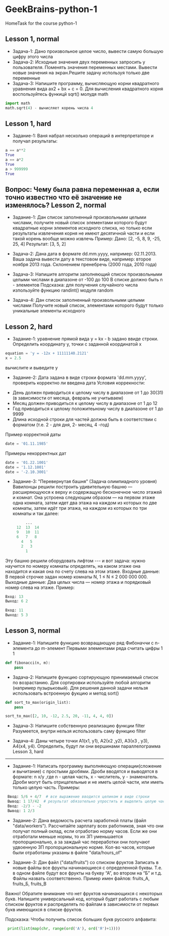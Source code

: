 # GeekBrains-python-1
HomeTask for the course python-1

Lesson 1, normal
-----------------
* Задача-1: Дано произвольное целое число, вывести самую большую цифру этого числа
* Задача-2: Исходные значения двух переменных запросить у пользователя. Поменять значения переменных местами. Вывести новые значения на экран.Решите задачу используя только две переменные
* Задача-3: Напишите программу, вычисляющую корни квадратного уравнения вида ax2 + bx + c = 0. Для вычисления квадратного корня воспользуйтесь функицй sqrt() молудя math
```python
import math
math.sqrt(4) - вычисляет корень числа 4
```
Lesson 1, hard
-----------------
* Задание-1:
 Ваня набрал несколько операций в интерпретаторе и получал результаты:
```python
a == a**2
True
a == a*2
True
a > 999999
True
```
Вопрос: Чему была равна переменная a, если точно известно что её значение не изменялось?
Lesson 2, normal
-----------------
* Задание-1:
 Дан список заполненный произвольными целыми числами, получите новый список элементами которого будут
 квадратные корни элементов исходного списка, но только если результаты извлечения корня не имеют десятичной части и
 если такой корень вообще можно извлечь
 Пример: Дано: [2, -5, 8, 9, -25, 25, 4]   Результат: [3, 5, 2]

* Задача-2: Дана дата в формате dd.mm.yyyy, например: 02.11.2013.
 Ваша задача вывести дату в текстовом виде, например: второе ноября 2013 года.
 Склонением пренебречь (2000 года, 2010 года)

* Задача-3: Напишите алгоритм заполняющий список произвольными целыми числами в диапазоне от -100 до 100
 В списке должно быть n - элементов
 Подсказка: для получения случайного числа изпользуйте функцию randint() модуля random

* Задача-4: Дан список заполненный произвольными целыми числами
 Получите новый список, элементами которого будут только уникальные элементы исходного
 
 
Lesson 2, hard
----------------- 
* Задание-1: уравнение прямой вида y = kx - b задано ввиде строки.
 Определить координату y, точки с заданной координатой x
```python
equation = 'y = -12x + 11111140.2121'
x = 2.5
```
 вычислите и выведите y

* Задание-2: Дата задана в виде строки формата 'dd.mm.yyyy', проверить корректно ли введена дата
 Условия коррекности:
 - День должен приводиться к целому числу в диапазоне от 1 до 30(31) (в зависимости от месяца, февраль не учитываем)
 - Месяц должен приводиться к целому числу в диапазоне от 1 до 12
 - Год приводиться к целому положитеьному числу в диапазоне от 1 до 9999
 - Длина исходной строки для частей должна быть в соответствии с форматом (т.е. 2 - для дня, 2- месяц, 4 -год)

 Пример корректной даты
```python
date = '01.11.1985'
```
 Примеры некорректных дат
```python
date = '01.22.1001'
date = '1.12.1001'
date = '-2.10.3001'
```
* Задание-3: "Перевернутая башня" (Задача олимпиадного уровня)
 Вавилонцы решили построить удивительную башню — расширяющуюся к верху и содержащую бесконечное число этажей и комнат.
 Она устроена следующим образом — на первом этаже одна комната, затем идет два этажа
 на каждом из которых по две комнаты, затем идёт три этажа, на каждом из которых по три комнаты и так далее:
```python
         ...
     12  13  14
     9   10  11
     6   7   8
       4   5
       2   3
         1
 ```
  Эту башню решили оборудовать лифтом --- и вот задача: нужно научится по номеру комнаты определять,
  на каком этаже она находится и какая она по счету слева на этом этаже.
  Входные данные: В первой строчке задан номер комнаты N, 1 ≤ N ≤ 2 000 000 000.
  Выходные данные:  Два целых числа — номер этажа и порядковый номер слева на этаже.
 Пример:
 ```python
 Вход: 13
 Выход: 6 2

 Вход: 11
 Выход: 5 3
```
Lesson 3, normal
-----------------
* Задание-1:
 Напишите функцию возвращающую ряд Фибоначчи с n-элемента до m-элемент
 Первыми элементами ряда считать цифры 1 1
```python
def fibonacci(n, m):
    pass
```
* Задача-2:
 Напишите функцию сортирующую принимаемый список по возрастанию.
 Для сортировки используйте любой алгоритм (например пузырьковый).
 Для решения данной задачи нельзя использовать встроенную фукцию и метод sort()
```python
def sort_to_max(origin_list):
    pass

sort_to_max([2, 10, -12, 2.5, 20, -11, 4, 4, 0])
```
* Задача-3:
 Напишите собственную реализацию функции filter
 Разумеется, внутри нельзя использовать саму функцию filter


* Задача-4:
 Даны четыре точки А1(х1, у1), А2(x2 ,у2), А3(x3 , у3), А4(х4, у4).
 Определить, будут ли они вершинами параллелограмма
Lesson 3, hard
----------------- 
* Задание-1:
 Написать программу выполняющую операции(сложение и вычитание) с простыми дробями.
 Дроби вводятся и выводятся в формате: n x/y ,где n - целая часть, x - числитель, у - знаменатель.
 Дроби могут быть отрицательные и не иметь целой части, или иметь только целую часть.
 Примеры:
```python
 Ввод: 5/6 + 4/7  # все выражение вводится целиком в виде строки
 Вывод: 1 17/42  # результат обязательно упростить и выделить целую часть
 Ввод: -2/3 - -2
 Вывод: 1 2/3
```

* Задание-2:
 Дана ведомость расчета заработной платы (файл "data/workers").
 Рассчитайте зарплату всех работников, зная что они получат полный оклад,
 если отработаю норму часов. Если же они отработали меньше нормы,
 то их ЗП уменьшается пропорционально, а за заждый час переработки
 они получают удвоенную ЗП пропорциональную норме.
 Кол-во часов, которые были отработаны указаны в файле "data/hours_of"

* Задание-3:
 Дан файл ("data/fruits") со списком фруктов
 Записать в новые файлы все фрукты начинающиеся с определенной буквы.
 Т.е. в одном файле будут все фрукты на букву “А”, во втором на “Б” и т.д.
 Файлы назвать соответственно.
 Пример имен файлов: fruits_А, fruits_Б, fruits_В 
 
 Важно! Обратите внимание что нет фруктов начинающихся с некоторых букв.
 Напишите универсальный код, который будет работать с любым списком фруктов
 и распределять по файлам в зависимости от первых букв имеющихся в списке фруктов.
 
 Подсказка:
 Чтобы получить список больших букв русского алфавита:
```python
 print(list(map(chr, range(ord('А'), ord('Я')+1))))
```


